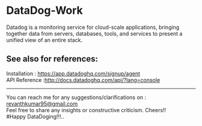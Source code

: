 # DataDog-Work
Datadog is a monitoring service for cloud-scale applications, bringing together data from servers, databases, tools, and services to present a unified view of an entire stack.


See also for references:            
-----------------------

Installation : https://app.datadoghq.com/signup/agent            
API Reference :http://docs.datadoghq.com/api/?lang=console                          



------------------------------------------------------------------------------------------------------------------------------------     

You can reach me for any suggestions/clarifications on  : revanthkumar95@gmail.com                                              
Feel free to share any insights or constructive criticism. Cheers!!                                                           
#Happy DataDoging!!!..
